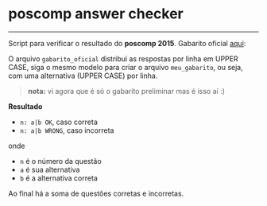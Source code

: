 # poscomp answer checker
----------

Script para verificar o resultado do **poscomp 2015**.
Gabarito oficial [aqui][1]:


O arquivo `gabarito_oficial` distribui as respostas por linha em UPPER CASE, siga o mesmo modelo para criar o arquivo `meu_gabarito`, ou seja, com uma alternativa (UPPER CASE) por linha.
> **nota:** vi agora que é só o gabarito preliminar mas é isso aí :)

**Resultado**

- `n: a|b OK`, caso correta
- `n: a|b WRONG`, caso incorreta

onde
- `n` é o número da questão
- `a` é sua alternativa
- `b` é a alternativa correta

Ao final há a soma de questões corretas e incorretas.

[1]: http://www.vestibular.ufg.br/2015/poscomp/sistema/prova_gabarito/GABARITO_PRELIMINAR.pdf
